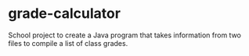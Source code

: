 # grade-calculator
School project to create a Java program that takes information from two files to compile a list of class grades.
